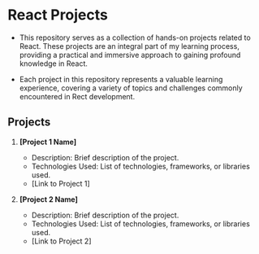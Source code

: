 # React Projects

- This repository serves as a collection of hands-on projects related to React. These projects are an integral part of my learning process, providing a practical and immersive approach to gaining profound knowledge in React.

- Each project in this repository represents a valuable learning experience, covering a variety of topics and challenges commonly encountered in Rect development.

## Projects

1. **[Project 1 Name]**
   - Description: Brief description of the project.
   - Technologies Used: List of technologies, frameworks, or libraries used.
   - [Link to Project 1]

2. **[Project 2 Name]**
   - Description: Brief description of the project.
   - Technologies Used: List of technologies, frameworks, or libraries used.
   - [Link to Project 2]
